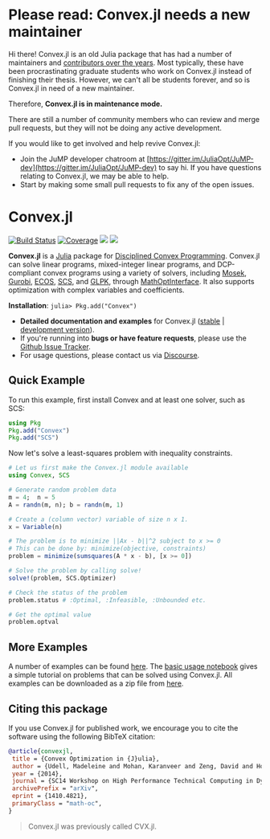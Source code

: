 # Please read: Convex.jl needs a new maintainer

Hi there! Convex.jl is an old Julia package that has had a number of maintainers
and [contributors over the years](https://github.com/jump-dev/Convex.jl/graphs/contributors).
Most typically, these have been procrastinating graduate students who work on
Convex.jl instead of finishing their thesis. However, we can't all be students
forever, and so is Convex.jl in need of a new maintainer. 

Therefore, **Convex.jl is in maintenance mode.**

There are still a number of community members who can review and merge pull
requests, but they will not be doing any active development.

If you would like to get involved and help revive Convex.jl:
 * Join the JuMP developer chatroom at [https://gitter.im/JuliaOpt/JuMP-dev](https://gitter.im/JuliaOpt/JuMP-dev)
   to say hi. If you have questions relating to Convex.jl, we may be able to help.
 * Start by making some small pull requests to fix any of the open issues.

# Convex.jl

[![Build Status](https://github.com/jump-dev/Convex.jl/workflows/CI/badge.svg)](https://github.com/jump-dev/Convex.jl/actions?query=workflow%3ACI)
[![Coverage](https://codecov.io/gh/jump-dev/Convex.jl/branch/master/graph/badge.svg)](https://codecov.io/gh/jump-dev/Convex.jl)
[![](https://img.shields.io/badge/docs-stable-blue.svg)](https://jump.dev/Convex.jl/stable)
[![](https://img.shields.io/badge/docs-dev-blue.svg)](https://jump.dev/Convex.jl/dev)

**Convex.jl** is a [Julia](http://julialang.org) package for [Disciplined Convex Programming](http://dcp.stanford.edu/). Convex.jl can solve linear programs, mixed-integer linear programs, and DCP-compliant convex programs using a variety of solvers, including [Mosek](https://github.com/JuliaOpt/Mosek.jl), [Gurobi](https://github.com/jump-dev/Gurobi.jl), [ECOS](https://github.com/jump-dev/ECOS.jl), [SCS](https://github.com/jump-dev/SCS.jl), and  [GLPK](https://github.com/JuliaOpt/GLPK.jl), through [MathOptInterface](https://github.com/jump-dev/MathOptInterface.jl). It also supports optimization with complex variables and coefficients.

**Installation**: `julia> Pkg.add("Convex")`

- **Detailed documentation and examples** for Convex.jl ([stable](https://jump.dev/Convex.jl/stable) | [development version](https://jump.dev/Convex.jl/dev)).
- If you're running into **bugs or have feature requests**, please use the [Github Issue Tracker](https://github.com/jump-dev/Convex.jl/issues>).
- For usage questions, please contact us via [Discourse](https://discourse.julialang.org/c/domain/opt).

## Quick Example

To run this example, first install Convex and at least one solver, such as SCS:
```julia
using Pkg
Pkg.add("Convex")
Pkg.add("SCS")
```
Now let's solve a least-squares problem with inequality constraints.
```julia
# Let us first make the Convex.jl module available
using Convex, SCS

# Generate random problem data
m = 4;  n = 5
A = randn(m, n); b = randn(m, 1)

# Create a (column vector) variable of size n x 1.
x = Variable(n)

# The problem is to minimize ||Ax - b||^2 subject to x >= 0
# This can be done by: minimize(objective, constraints)
problem = minimize(sumsquares(A * x - b), [x >= 0])

# Solve the problem by calling solve!
solve!(problem, SCS.Optimizer)

# Check the status of the problem
problem.status # :Optimal, :Infeasible, :Unbounded etc.

# Get the optimal value
problem.optval
```

## More Examples

A number of examples can be found [here](https://jump.dev/Convex.jl/stable/).
The [basic usage notebook](https://jump.dev/Convex.jl/stable/examples/general_examples/basic_usage/)
gives a simple tutorial on problems that can be solved using Convex.jl. All examples can be downloaded as
a zip file from [here](https://jump.dev/Convex.jl/stable/examples/notebooks.zip).

## Citing this package

If you use Convex.jl for published work, we encourage you to cite the software using the following BibTeX citation:
```bibtex
@article{convexjl,
 title = {Convex Optimization in {J}ulia},
 author = {Udell, Madeleine and Mohan, Karanveer and Zeng, David and Hong, Jenny and Diamond, Steven and Boyd, Stephen},
 year = {2014},
 journal = {SC14 Workshop on High Performance Technical Computing in Dynamic Languages},
 archivePrefix = "arXiv",
 eprint = {1410.4821},
 primaryClass = "math-oc",
}
```

> Convex.jl was previously called CVX.jl.
